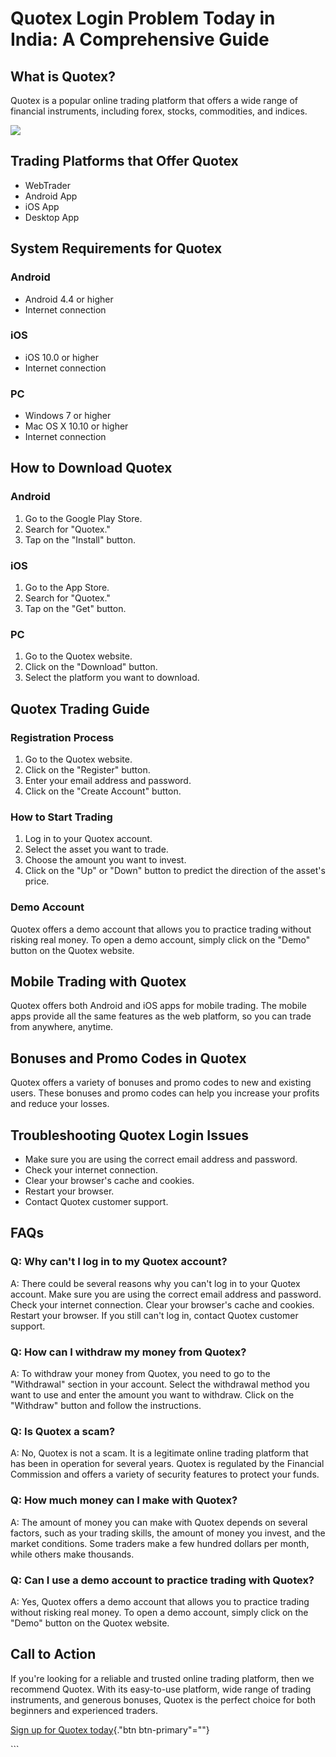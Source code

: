 # Quotex Login Problem Today in India: A Comprehensive Guide

## What is Quotex?

Quotex is a popular online trading platform that offers a wide range of
financial instruments, including forex, stocks, commodities, and
indices.

[![](https://static.quotex.io/files/12_en/300_250.jpg)](https://traff.sbs/brokerqxlid)

## Trading Platforms that Offer Quotex

-   WebTrader
-   Android App
-   iOS App
-   Desktop App

## System Requirements for Quotex

### Android

-   Android 4.4 or higher
-   Internet connection

### iOS

-   iOS 10.0 or higher
-   Internet connection

### PC

-   Windows 7 or higher
-   Mac OS X 10.10 or higher
-   Internet connection

## How to Download Quotex

### Android

1.  Go to the Google Play Store.
2.  Search for "Quotex."
3.  Tap on the "Install" button.

### iOS

1.  Go to the App Store.
2.  Search for "Quotex."
3.  Tap on the "Get" button.

### PC

1.  Go to the Quotex website.
2.  Click on the "Download" button.
3.  Select the platform you want to download.

## Quotex Trading Guide

### Registration Process

1.  Go to the Quotex website.
2.  Click on the "Register" button.
3.  Enter your email address and password.
4.  Click on the "Create Account" button.

### How to Start Trading

1.  Log in to your Quotex account.
2.  Select the asset you want to trade.
3.  Choose the amount you want to invest.
4.  Click on the "Up" or "Down" button to predict the
    direction of the asset\'s price.

### Demo Account

Quotex offers a demo account that allows you to practice trading without
risking real money. To open a demo account, simply click on the
"Demo" button on the Quotex website.

## Mobile Trading with Quotex

Quotex offers both Android and iOS apps for mobile trading. The mobile
apps provide all the same features as the web platform, so you can trade
from anywhere, anytime.

## Bonuses and Promo Codes in Quotex

Quotex offers a variety of bonuses and promo codes to new and existing
users. These bonuses and promo codes can help you increase your profits
and reduce your losses.

## Troubleshooting Quotex Login Issues

-   Make sure you are using the correct email address and password.
-   Check your internet connection.
-   Clear your browser\'s cache and cookies.
-   Restart your browser.
-   Contact Quotex customer support.

## FAQs

### Q: Why can\'t I log in to my Quotex account?

A: There could be several reasons why you can\'t log in to your Quotex
account. Make sure you are using the correct email address and password.
Check your internet connection. Clear your browser\'s cache and cookies.
Restart your browser. If you still can\'t log in, contact Quotex
customer support.

### Q: How can I withdraw my money from Quotex?

A: To withdraw your money from Quotex, you need to go to the
"Withdrawal" section in your account. Select the withdrawal method
you want to use and enter the amount you want to withdraw. Click on the
"Withdraw" button and follow the instructions.

### Q: Is Quotex a scam?

A: No, Quotex is not a scam. It is a legitimate online trading platform
that has been in operation for several years. Quotex is regulated by the
Financial Commission and offers a variety of security features to
protect your funds.

### Q: How much money can I make with Quotex?

A: The amount of money you can make with Quotex depends on several
factors, such as your trading skills, the amount of money you invest,
and the market conditions. Some traders make a few hundred dollars per
month, while others make thousands.

### Q: Can I use a demo account to practice trading with Quotex?

A: Yes, Quotex offers a demo account that allows you to practice trading
without risking real money. To open a demo account, simply click on the
"Demo" button on the Quotex website.

## Call to Action

If you\'re looking for a reliable and trusted online trading platform,
then we recommend Quotex. With its easy-to-use platform, wide range of
trading instruments, and generous bonuses, Quotex is the perfect choice
for both beginners and experienced traders.

[Sign up for Quotex
today](\%22https://traff.sbs/brokerqxsignup\%22){."btn
btn-primary"=""}

\`\`\`

